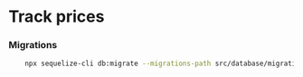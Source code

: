 # Track prices


### Migrations

```bash                                                                         
    npx sequelize-cli db:migrate --migrations-path src/database/migrations/ --config src/database/config/config.json
``` 
